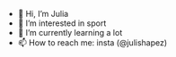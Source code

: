 - 👋 Hi, I’m Julia
- 👀 I’m interested in sport
- 🌱 I’m currently learning a lot
- 📫 How to reach me: insta (@julishapez)

<!---
juliaoden/juliaoden is a ✨ special ✨ repository because its `README.md` (this file) appears on your GitHub profile.
You can click the Preview link to take a look at your changes.
--->

